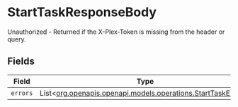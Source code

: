 # StartTaskResponseBody

Unauthorized - Returned if the X-Plex-Token is missing from the header or query.


## Fields

| Field                                                                                                      | Type                                                                                                       | Required                                                                                                   | Description                                                                                                |
| ---------------------------------------------------------------------------------------------------------- | ---------------------------------------------------------------------------------------------------------- | ---------------------------------------------------------------------------------------------------------- | ---------------------------------------------------------------------------------------------------------- |
| `errors`                                                                                                   | List<[org.openapis.openapi.models.operations.StartTaskErrors](../../models/operations/StartTaskErrors.md)> | :heavy_minus_sign:                                                                                         | N/A                                                                                                        |